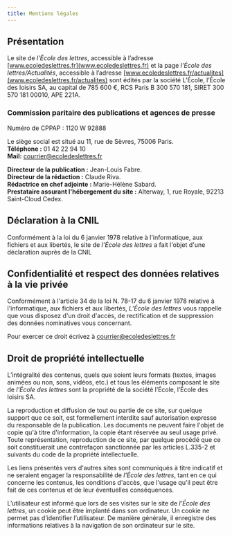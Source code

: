 ```yaml
---
title: Mentions légales
---
```


## Présentation

Le site de _l’École des lettres_, accessible à l’adresse [www.ecoledeslettres.fr](www.ecoledeslettres.fr) et la page _l’École des lettres/Actualités_, accessible à l’adresse [www.ecoledeslettres.fr/actualites](www.ecoledeslettres.fr/actualites) sont édités par la société L’École, l’École des loisirs SA, au capital de 785 600 €, RCS Paris B 300 570 181, SIRET 300 570 181 00010, APE 221A.

### Commission paritaire des publications et agences de presse
Numéro de CPPAP : 1120 W 92888

Le siège social est situé au 11, rue de Sèvres, 75006 Paris.  
**Téléphone :** 01 42 22 94 10  
**Mail:** [courrier@ecoledeslettres.fr](mailto:courrier@ecoledeslettres.fr)

**Directeur de la publication :** Jean-Louis Fabre.  
**Directeur de la rédaction :** Claude Riva.  
**Rédactrice en chef adjointe :** Marie-Hélène Sabard.  
**Prestataire assurant l'hébergement du site :** Alterway, 1, rue Royale, 92213 Saint-Cloud Cedex.

## Déclaration à la CNIL

Conformément à la loi du 6 janvier 1978 relative à l'informatique, aux fichiers et aux libertés, le site de _l’École des lettres_ a fait l'objet d'une déclaration auprès de la CNIL

## Confidentialité et respect des données relatives à la vie privée

Conformément à l'article 34 de la loi N. 78-17 du 6 janvier 1978 relative à l'informatique, aux fichiers et aux libertés, _L’École des lettres_ vous rappelle que vous disposez d'un droit d'accès, de rectification et de suppression des données nominatives vous concernant.

Pour exercer ce droit écrivez à [courrier@ecoledeslettres.fr](mailto:courrier@ecoledeslettres.fr)

## Droit de propriété intellectuelle

L’intégralité des contenus, quels que soient leurs formats (textes, images animées ou non, sons, vidéos, etc.) et tous les éléments composant le site de _l’École des lettres_ sont la propriété de la société l’École, l’École des loisirs SA.

La reproduction et diffusion de tout ou partie de ce site, sur quelque support que ce soit, est formellement interdite sauf autorisation expresse du responsable de la publication. Les documents ne peuvent faire l'objet de copie qu'à titre d'information, la copie étant réservée au seul usage privé.  
Toute représentation, reproduction de ce site, par quelque procédé que ce soit constituerait une contrefaçon sanctionnée par les articles L.335-2 et suivants du code de la propriété intellectuelle.

Les liens présentés vers d'autres sites sont communiqués à titre indicatif et ne seraient engager la responsabilité de _l’École des lettres_, tant en ce qui concerne les contenus, les conditions d'accès, que l'usage qu'il peut être fait de ces contenus et de leur éventuelles conséquences.

L’utilisateur est informé que lors de ses visites sur le site de _l’École des lettres_, un cookie peut être implanté dans son ordinateur. Un cookie ne permet pas d’identifier l’utilisateur. De manière générale, il enregistre des informations relatives à la navigation de son ordinateur sur le site.
